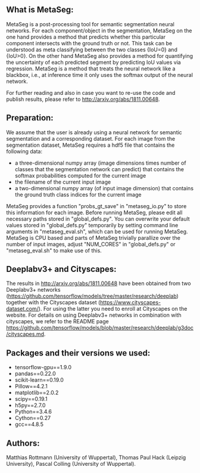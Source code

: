 
## What is MetaSeg:

MetaSeg is a post-processing tool for semantic segmentation neural networks. For each component/object in the segmentation, MetaSeg on the one hand provides a method that predicts whether this particular component intersects with the ground truth or not. This task can be understood as meta classifying between the two classes {IoU=0} and {IoU>0}. On the other hand MetaSeg also provides a method for quantifying the uncertainty of each predicted segment by predicting IoU values via regression. MetaSeg is a method that treats the neural network like a blackbox, i.e., at inference time it only uses the softmax output of the neural network.

For further reading and also in case you want to re-use the code and publish results, please refer to http://arxiv.org/abs/1811.00648.


## Preparation:

We assume that the user is already using a neural network for semantic segmentation and a corresponding dataset. For each image from the segmentation dataset, MetaSeg requires a hdf5 file that contains the following data:

- a three-dimensional numpy array (image dimensions times number of classes that the segmentation network can predict) that contains the softmax probabilities computed for the current image
- the filename of the current input image
- a two-dimensional numpy array (of input image dimension) that contains the ground truth class indices for the current image

MetaSeg provides a function "probs_gt_save" in "metaseg_io.py" to store this information for each image. Before running MetaSeg, please edit all necessary paths stored in "global_defs.py". You can overwrite your default values stored in "global_defs.py" temporarily by setting command line arguments in "metaseg_eval.sh", which can be used for running MetaSeg. MetaSeg is CPU based and parts of MetaSeg trivially parallize over the number of input images, adjust "NUM_CORES" in "global_defs.py" or "metaseg_eval.sh" to make use of this.


## Deeplabv3+ and Cityscapes:

The results in http://arxiv.org/abs/1811.00648 have been obtained from two Deeplabv3+ networks (https://github.com/tensorflow/models/tree/master/research/deeplab) together with the Cityscapes dataset (https://www.cityscapes-dataset.com/). For using the latter you need to enroll at Cityscapes on the website. For details on using Deeplabv3+ networks in combination with cityscapes, we refer to the README page https://github.com/tensorflow/models/blob/master/research/deeplab/g3doc/cityscapes.md.

 ## Packages and their versions we used:

- tensorflow-gpu==1.9.0
- pandas==0.22.0
- scikit-learn==0.19.0
- Pillow==4.2.1
- matplotlib==2.0.2
- scipy==0.19.1
- h5py==2.7.0
- Python==3.4.6
- Cython==0.27
- gcc==4.8.5

## Authors:
Matthias Rottmann (University of Wuppertal), Thomas Paul Hack (Leipzig University), Pascal Colling (University of Wuppertal).
